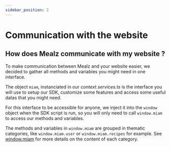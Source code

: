 ```yaml
---
sidebar_position: 2
---
```


# Communication with the website


## How does Mealz communicate with my website ?

To make communication between Mealz and your website easier, we decided to gather all methods and variables you might need in one interface.

The object `miam`, instanciated in our _context.services.ts_ is the interface you will use to setup our SDK, customize some features and access some useful datas that you might need.

For this interface to be accessible for anyone, we inject it into the `window` object when the SDK script is run, so you will only need to call `window.miam` to access our methods and variables.

The methods and variables in `window.miam` are grouped in thematic categories, like `window.miam.user` or `window.miam.recipes` for example. See [window.miam](/mealz-documentation/docs/web_sdk/customization/window-miam) for more details on the content of each category.
